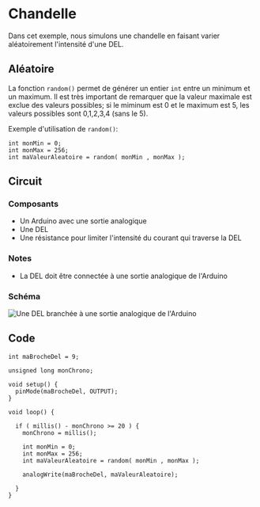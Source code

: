 # Chandelle

Dans cet exemple, nous simulons une chandelle en faisant varier aléatoirement l'intensité d'une DEL. 

## Aléatoire

La fonction `random()` permet de générer un entier `int` entre un minimum et un maximum. Il est très important de remarquer que  la valeur maximale est exclue des valeurs possibles; si le miminum est 0 et le maximum est 5, les valeurs possibles sont 0,1,2,3,4 (sans le 5).


Exemple d'utilisation de `random()`:
```arduino
int monMin = 0;
int monMax = 256;
int maValeurAleatoire = random( monMin , monMax );
```


## Circuit

### Composants
* Un Arduino avec une sortie analogique
* Une DEL
* Une résistance pour limiter l'intensité du courant qui traverse la DEL

### Notes
* La DEL doit être connectée à une sortie analogique de l'Arduino

### Schéma
![Une DEL branchée à une sortie analogique de l'Arduino](./debogage_sortie_analogique.png)

## Code
```arduino
int maBrocheDel = 9;

unsigned long monChrono;

void setup() {
  pinMode(maBrocheDel, OUTPUT);
}

void loop() {

  if ( millis() - monChrono >= 20 ) {
    monChrono = millis();

    int monMin = 0;
    int monMax = 256;
    int maValeurAleatoire = random( monMin , monMax );

    analogWrite(maBrocheDel, maValeurAleatoire);

  }
}
```
